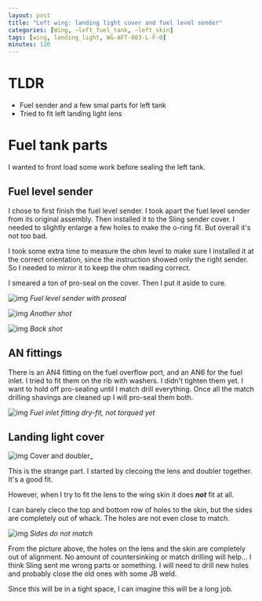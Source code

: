 ```yaml
---
layout: post
title: "Left wing: landing light cover and fuel level sender"
categories: [Wing, ~left_fuel_tank, ~left_skin]
tags: [wing, landing_light, WG-AFT-003-L-F-0]
minutes: 120
---
```


# TLDR

- Fuel sender and a few smal parts for left tank
- Tried to fit left landing light lens

# Fuel tank parts

I wanted to front load some work before sealing the left tank.

## Fuel level sender

I chose to first finish the fuel level sender. I took apart the fuel level sender from its original assembly. Then installed it to the Sling sender cover. I needed to slightly enlarge a few holes to make the o-ring fit. But overall it's not too bad.

I took some extra time to measure the ohm level to make sure I installed it at the correct orientation, since the instruction showed only the right sender. So I needed to mirror it to keep the ohm reading correct.

I smeared a ton of pro-seal on the cover. Then I put it aside to cure.

![img](https://lh3.googleusercontent.com/pw/AP1GczOpHUvqT_MuJiI9oDsMLCagBbv7Trixo-YtAq-vUdWn9e10WkGy4JLl8QqUnGAchGrM-9l8r0_nyfkbmHRyKlpjIFzLAJT-dn3FkPH6Aacg3XRVUgYYXDKka7NzPKzfiigFjYxdufbqtX9iiFCj1H_YUA=w2274-h1712-s-no-gm?authuser=3)
_Fuel level sender with proseal_

![img](https://lh3.googleusercontent.com/pw/AP1GczOVv8roeA0unOk--RtjalbuQwGdSZd1p_iwU4_sWeov06y8kDLwT0of_u1NU0JDfoTx4cuguTWil5edYbmEm-viY_Q3TAvj2gqh-odCeRH9BtE8aPlIALwGiYfnSaAMXa3i4G55GPYCS206Cd27N0yxWA=w2274-h1712-s-no-gm?authuser=3)
_Another shot_

![img](https://lh3.googleusercontent.com/pw/AP1GczP_t-yQbTSlRZBOS_E4vXsk4ifY6At1ODsRUl_mNzK5QMvx33sx3WsttlfEkYfVO8Ueg2pz3p9Qgy8dPN_UlsdJqWpCQF5JxLWcJ4uxeINcYSx6K16US1AOpacrmzj4C7COqYv_ILaakuShZ4aR7zAbTQ=w1290-h1712-s-no-gm?authuser=3)
_Back shot_

## AN fittings

There is an AN4 fitting on the fuel overflow port, and an AN6 for the fuel inlet. I tried to fit them on the rib with washers. I didn't tighten them yet. I want to hold off pro-sealing until I match drill everything. Once all the match drilling shavings are cleaned up I will pro-seal them both.

![img](https://lh3.googleusercontent.com/pw/AP1GczPNsJWo1QXIhGffoKG88nBMpRQ9pVAMVkIe1MYytqW1F2cBTy6zODQZPGgEahfvzArcpRZ5EhMpoKtOEWYQ5xySDuP0spEOpZoST7vLEvJj7XBHyEzvqVue3J_VczwQGuFzCk4-cXs49RqmyPsY9Rq5bw=w2274-h1712-s-no-gm?authuser=3)
_Fuel inlet fitting dry-fit, not torqued yet_

## Landing light cover

![img](https://lh3.googleusercontent.com/pw/AP1GczPFA5BD7lFo3lN_Xcbh7sICmGYSgr3tRU1uSiL8_SzwAtfdMBybldQudnaALHiilEYht1B8uRaq4UU6tOh5LmuEsDqapkNrsl1fSPoM6hj2SwelpIBzDIJ7dorKrijsXnbEhv07MUwHfYXnoEJpTutEtQ=w2274-h1712-s-no-gm?authuser=3)
Cover and doubler\_

This is the strange part. I started by clecoing the lens and doubler together. It's a good fit.

However, when I try to fit the lens to the wing skin it does **_not_** fit at all.

I can barely cleco the top and bottom row of holes to the skin, but the sides are completely out of whack. The holes are not even close to match.

![img](https://lh3.googleusercontent.com/pw/AP1GczNTV4_C9eU4LtjsLa4_kK-qBUcWhQsfItjHS3cRs9HfoOSiiM8dOVZywfVY1yyc9TO9PKP1k4j10Ttcc9tHuATSEunV8OkrTE9k66oBoh83h7fQNiUtEmg6s0qJRFWz7wpOVU5ERsfqmBV4fWXqrfgkww=w2274-h1712-s-no-gm?authuser=3)
_Sides do not match_

From the picture above, the holes on the lens and the skin are completely out of alignment. No amount of countersinking or match drilling will help... I think Sling sent me wrong parts or something. I will need to drill new holes and probably close the old ones with some JB weld.

Since this will be in a tight space, I can imagine this will be a long job.

